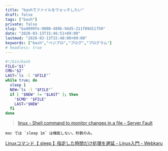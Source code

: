 ```yaml
---
title: "bashでファイルをウォッチしたい"
draft: false
tags: ["bash"]
private: false
slug: "ba4099fe-9000-489b-94d5-211f89d11750"
date: "2020-03-13T15:46:51+09:00"
lastmod: "2020-03-13T15:48:00+09:00"
keywords: ["bash","ベジプロ","プログ","プログラム"]
# headless: true
---
```


```bash
#!/bin/bash
FILE="$1"
CMD="$2"
LAST=`ls -l "$FILE"`
while true; do
  sleep 1
  NEW=`ls -l "$FILE"`
  if [ "$NEW" != "$LAST" ]; then
    "$CMD" "$FILE"
    LAST="$NEW"
  fi
done
```

> [linux - Shell command to monitor changes in a file - Server Fault](https://serverfault.com/questions/1669/shell-command-to-monitor-changes-in-a-file/1670#1670)

```!
mac では `sleep 1m` は機能しない。秒数のみ。
```
[Linuxコマンド【 sleep 】指定した時間だけ処理を遅延 - Linux入門 - Webkaru](https://webkaru.net/linux/sleep-command/)

